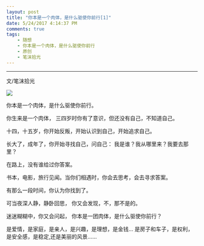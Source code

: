 ```yaml
---
layout: post
title: "你本是一个肉体，是什么驱使你前行[1]"
date: 5/24/2017 4:14:37 PM 
comments: true
tags: 
	- 随想 
	- 你本是一个肉体，是什么驱使你前行
	- 原创
	- 笔沫拾光
---
```

---
文/笔沫拾光

![](/assets/img/think_body_and_soul.jpg)

你本是一个肉体，是什么驱使你前行。

你生来是一个肉体，
三四岁时你有了意识，但还没有自己，不知道自己。

十四，十五岁，你开始反叛，开始认识到自己，开始追求自己。

长大了，成年了，你开始寻找自己，问自己：
我是谁？我从哪里来？我要去那里？

在路上，没有谁给过你答案。

书本，电影，旅行见闻。当你们相遇时，你会去思考，会去寻求答案。

有那么一段时间，你认为你找到了。

可当夜深人静，静卧回思，
你又会发现，不，那不是的。

迷迷糊糊中，你又会问起，
你本是一团肉体，是什么驱使你前行？

是爱情，是家庭，是亲人，是兴趣，是理想，是金钱...
是房子和车子，是权利，是安全感，是稳定,还是美丽的风景......



